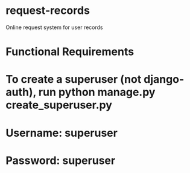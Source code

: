 # request-records
 Online request system for user records

# Functional Requirements

# To create a superuser (not django-auth), run python manage.py create_superuser.py
# Username: superuser
# Password: superuser
